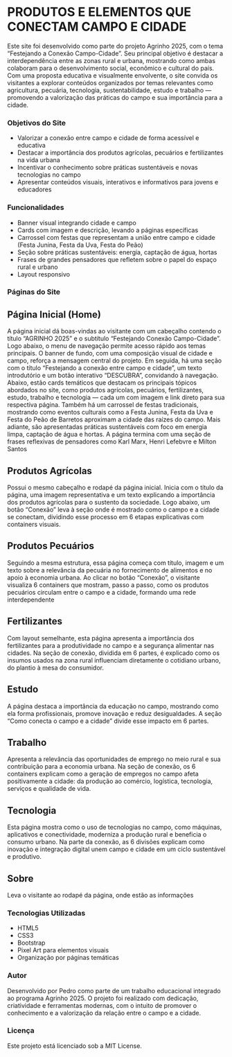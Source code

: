 # PRODUTOS E ELEMENTOS QUE CONECTAM CAMPO E CIDADE
Este site foi desenvolvido como parte do projeto Agrinho 2025, com o tema “Festejando a Conexão Campo-Cidade”. Seu principal objetivo é destacar a interdependência entre as zonas rural e urbana, mostrando como ambas colaboram para o desenvolvimento social, econômico e cultural do país.
Com uma proposta educativa e visualmente envolvente, o site convida os visitantes a explorar conteúdos organizados por temas relevantes como agricultura, pecuária, tecnologia, sustentabilidade, estudo e trabalho — promovendo a valorização das práticas do campo e sua importância para a cidade.
### Objetivos do Site
* Valorizar a conexão entre campo e cidade de forma acessível e educativa
* Destacar a importância dos produtos agrícolas, pecuários e fertilizantes na vida urbana
* Incentivar o conhecimento sobre práticas sustentáveis e novas tecnologias no campo
* Apresentar conteúdos visuais, interativos e informativos para jovens e educadores
### Funcionalidades
* Banner visual integrando cidade e campo
* Cards com imagem e descrição, levando a páginas específicas
* Carrossel com festas que representam a união entre campo e cidade (Festa Junina, Festa da Uva, Festa do Peão)
* Seção sobre práticas sustentáveis: energia, captação de água, hortas
* Frases de grandes pensadores que refletem sobre o papel do espaço rural e urbano
* Layout responsivo
### Páginas do Site
## Página Inicial (Home)
A página inicial dá boas-vindas ao visitante com um cabeçalho contendo o título “AGRINHO 2025” e o subtítulo “Festejando Conexão Campo-Cidade”. Logo abaixo, o menu de navegação permite acesso rápido aos temas principais.
O banner de fundo, com uma composição visual de cidade e campo, reforça a mensagem central do projeto.
Em seguida, há uma seção com o título “Festejando a conexão entre campo e cidade”, um texto introdutório e um botão interativo “DESCUBRA”, convidando à navegação.
Abaixo, estão cards temáticos que destacam os principais tópicos abordados no site, como produtos agrícolas, pecuários, fertilizantes, estudo, trabalho e tecnologia — cada um com imagem e link direto para sua respectiva página.
Também há um carrossel de festas tradicionais, mostrando como eventos culturais como a Festa Junina, Festa da Uva e Festa do Peão de Barretos aproximam a cidade das raízes do campo.
Mais adiante, são apresentadas práticas sustentáveis com foco em energia limpa, captação de água e hortas.
A página termina com uma seção de frases reflexivas de pensadores como Karl Marx, Henri Lefebvre e Milton Santos
## Produtos Agrícolas
Possui o mesmo cabeçalho e rodapé da página inicial. Inicia com o título da página, uma imagem representativa e um texto explicando a importância dos produtos agrícolas para o sustento da sociedade.
Logo abaixo, um botão “Conexão” leva à seção onde é mostrado como o campo e a cidade se conectam, dividindo esse processo em 6 etapas explicativas com containers visuais.
## Produtos Pecuários
Seguindo a mesma estrutura, essa página começa com título, imagem e um texto sobre a relevância da pecuária no fornecimento de alimentos e no apoio à economia urbana.
Ao clicar no botão “Conexão”, o visitante visualiza 6 containers que mostram, passo a passo, como os produtos pecuários circulam entre o campo e a cidade, formando uma rede interdependente
## Fertilizantes
Com layout semelhante, esta página apresenta a importância dos fertilizantes para a produtividade no campo e a segurança alimentar nas cidades.
Na seção de conexão, dividida em 6 partes, é explicado como os insumos usados na zona rural influenciam diretamente o cotidiano urbano, do plantio à mesa do consumidor.
## Estudo
A página destaca a importância da educação no campo, mostrando como ela forma profissionais, promove inovação e reduz desigualdades.
A seção “Como conecta o campo e a cidade” divide esse impacto em 6 partes. 
## Trabalho
Apresenta a relevância das oportunidades de emprego no meio rural e sua contribuição para a economia urbana.
Na seção de conexão, os 6 containers explicam como a geração de empregos no campo afeta positivamente a cidade: da produção ao comércio, logística, tecnologia, serviços e qualidade de vida.
## Tecnologia 
Esta página mostra como o uso de tecnologias no campo, como máquinas, aplicativos e conectividade, moderniza a produção rural e beneficia o consumo urbano.
Na parte da conexão, as 6 divisões explicam como inovação e integração digital unem campo e cidade em um ciclo sustentável e produtivo.
## Sobre
Leva o visitante ao rodapé da página, onde estão as informações
### Tecnologias Utilizadas
* HTML5
* CSS3
* Bootstrap 
* Pixel Art para elementos visuais
* Organização por páginas temáticas
### Autor 
Desenvolvido por Pedro como parte de um trabalho educacional integrado ao programa Agrinho 2025.
O projeto foi realizado com dedicação, criatividade e ferramentas modernas, com o intuito de promover o conhecimento e a valorização da relação entre o campo e a cidade.
### Licença
Este projeto está licenciado sob a MIT License.
